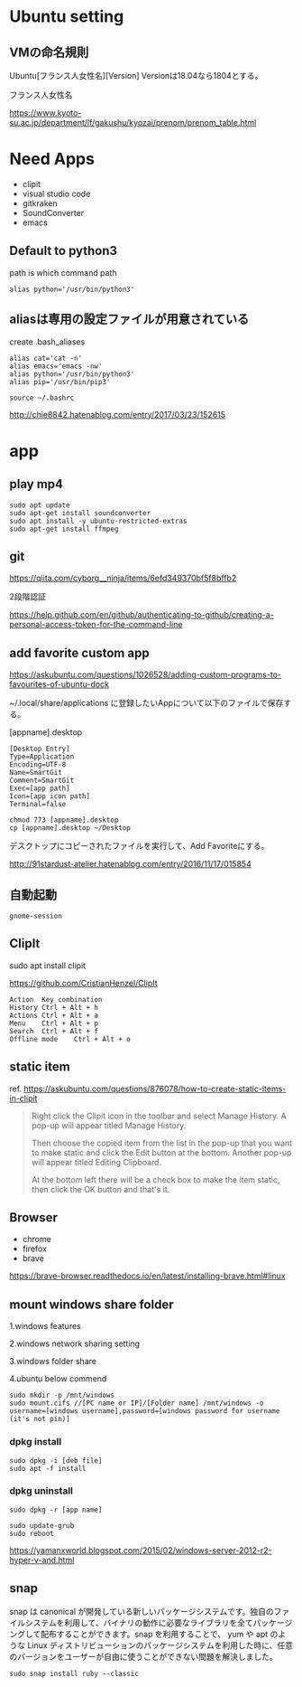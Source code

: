 # Ubuntu setting

## VMの命名規則

Ubuntu[フランス人女性名][Version]
Versionは18.04なら1804とする。

フランス人女性名

https://www.kyoto-su.ac.jp/department/lf/gakushu/kyozai/prenom/prenom_table.html


# Need Apps

- clipit
- visual studio code
- gitkraken
- SoundConverter
- emacs



## Default to python3

path is which command path

```
alias python='/usr/bin/python3'
```

## aliasは専用の設定ファイルが用意されている

create .bash_aliases

```
alias cat='cat -n'
alias emacs='emacs -nw'
alias python='/usr/bin/python3'
alias pip='/usr/bin/pip3'
```

```
source ~/.bashrc
```


http://chie8842.hatenablog.com/entry/2017/03/23/152615


# app

## play mp4

```
sudo apt update
sudo apt-get install soundconverter
sudo apt install -y ubuntu-restricted-extras
sudo apt-get install ffmpeg
```

## git 

https://qiita.com/cyborg__ninja/items/6efd349370bf5f8bffb2

2段階認証

https://help.github.com/en/github/authenticating-to-github/creating-a-personal-access-token-for-the-command-line

## add favorite custom app

https://askubuntu.com/questions/1026528/adding-custom-programs-to-favourites-of-ubuntu-dock

~/.local/share/applications に登録したいAppについて以下のファイルで保存する。

[appname].desktop

```
[Desktop Entry]
Type=Application
Encoding=UTF-8
Name=SmartGit
Comment=SmartGit
Exec=[app path]
Icon=[app icon path]
Terminal=false
```

```
chmod 773 [appname].desktop
cp [appname].desktop ~/Desktop
```

デスクトップにコピーされたファイルを実行して、Add Favoriteにする。


http://91stardust-atelier.hatenablog.com/entry/2016/11/17/015854


## 自動起動

```
gnome-session
```

## ClipIt

sudo apt install clipit

https://github.com/CristianHenzel/ClipIt

```
Action	Key combination
History	Ctrl + Alt + h
Actions	Ctrl + Alt + a
Menu	Ctrl + Alt + p
Search	Ctrl + Alt + f
Offline mode	Ctrl + Alt + o
```

## static item

ref. https://askubuntu.com/questions/876078/how-to-create-static-items-in-clipit

> Right click the Clipit icon in the toolbar and select Manage History. A pop-up will appear titled Manage History.
> 
> Then choose the copied item from the list in the pop-up that you want to make static and click the Edit button at the bottom. Another pop-up will appear titled Editing Clipboard.
> 
> At the bottom left there will be a check box to make the item static, then click the OK button and that's it.



## Browser

- chrome
- firefox
- brave

https://brave-browser.readthedocs.io/en/latest/installing-brave.html#linux


## mount windows share folder


1.windows features

2.windows network sharing setting

3.windows folder share

4.ubuntu below commend

```
sudo mkdir -p /mnt/windows
sudo mount.cifs //[PC name or IP]/[Folder name] /mnt/windows -o username=[windows username],password=[windows password for username (it's not pin)]
```

### dpkg install

```
sudo dpkg -i [deb file]
sudo apt -f install
```
### dpkg uninstall

```
sudo dpkg -r [app name]
```

```
sudo update-grub
sudo reboot
```

https://yamanxworld.blogspot.com/2015/02/windows-server-2012-r2-hyper-v-and.html


## snap


snap は canonical が開発している新しいパッケージシステムです。独自のファイルシステムを利用して、バイナリの動作に必要なライブラリを全てパッケージングして配布することができます。snap を利用することで、 yum や apt のような Linux ディストリビューションのパッケージシステムを利用した時に、任意のバージョンをユーザーが自由に使うことができない問題を解決しました。

```
sudo snap install ruby --classic
```

